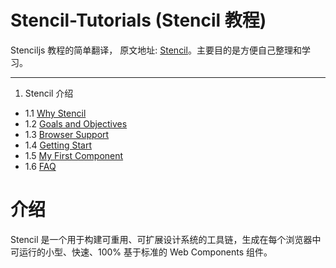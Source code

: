 # Stencil-Tutorials (Stencil 教程)

Stenciljs 教程的简单翻译， 原文地址: [Stencil](https://stenciljs.com/docs/introduction)。主要目的是方便自己整理和学习。

---

1. Stencil 介绍
- 1.1 [Why Stencil](https://github.com/wangchongchong1007/Stencil-Tutorials/blob/main/1.1%20Why%20Stencil.md)
- 1.2 [Goals and Objectives](https://github.com/wangchongchong1007/Stencil-Tutorials/blob/main/1.2%20Goals%20and%20Objectives.md)
- 1.3 [Browser Support](https://github.com/wangchongchong1007/Stencil-Tutorials/blob/main/1.3%20Browser%20Support.md)
- 1.4 [Getting Start](https://github.com/wangchongchong1007/Stencil-Tutorials/blob/main/1.4%20Getting%20Started.md)
- 1.5 [My First Component](https://github.com/wangchongchong1007/Stencil-Tutorials/blob/main/1.5%20My%20First%20Component.md)
- 1.6 [FAQ](https://github.com/wangchongchong1007/Stencil-Tutorials/blob/main/1.6%20FAQ.md)

# 介绍

Stencil 是一个用于构建可重用、可扩展设计系统的工具链，生成在每个浏览器中可运行的小型、快速、100% 基于标准的 Web Components 组件。
